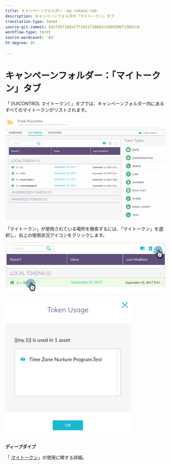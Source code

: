 ```yaml
---
title: キャンペーンフォルダー —my-tokens-tab
description: キャンペーンフォルダの「マイトークン」タブ
translation-type: tm+mt
source-git-commit: 642fd57105afff1031f18883c5809206f136b7c6
workflow-type: tm+mt
source-wordcount: '61'
ht-degree: 0%

---
```



# キャンペーンフォルダー：「マイトークン」タブ

「 [!UICONTROL マイトークン] 」タブでは、キャンペーンフォルダー内にあるすべてのマイトークンがリストされます。

![イメージ1](/help/sky/assets/campaign-folders/campaign-folder-my-tokens-tab/campaign-folder-my-tokens-tab-1.png)

「マイトークン」が使用されている場所を検索するには、「マイトークン」を選択し、右上の使用状況アイコンをクリックします。

![イメージ2](/help/sky/assets/campaign-folders/campaign-folder-my-tokens-tab/campaign-folder-my-tokens-tab-2.png)

![イメージ3](/help/sky/assets/campaign-folders/campaign-folder-my-tokens-tab/campaign-folder-my-tokens-tab-3.png)

**ディープダイブ**

「 [マイトークン](/help/sky/understanding-my-tokens.md)」の使用に関する詳細。
